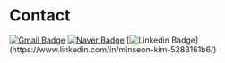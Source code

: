 # Contact

[![Gmail Badge](https://img.shields.io/badge/Gmail-d14836?style=flat-square&logo=Gmail&logoColor=white&link=mailto:sperospera1225@gmaiil.com)](mailto:sperospera1225@gmail.com)
[![Naver Badge](https://img.shields.io/badge/Naver-03C75A?style=flat-square&logo=Naver&logoColor=white&link=mailto:sperospera1225@naver.com)](mailto:sperospera1225@naver.com)
[![Linkedin Badge](https://img.shields.io/badge/-LinkedIn-blue?style=flat-square&logo=Linkedin&logoColor=white&link=https://[https://www.linkedin.com/in/%EB%AF%BC%EC%84%A0-%EC%86%A1-255795187/](https://www.linkedin.com/in/minseon-kim-5283161b6/))](https://www.linkedin.com/in/minseon-kim-5283161b6/)

<!--
# Skills

__Program Language__

![Python Badge](https://img.shields.io/badge/Python-3776AB?style=flat-square&logo=Python&logoColor=white)
![Java Badge](https://img.shields.io/badge/Java-007396?style=flat-square&logo=Java&logoColor=white)
![Kotlin Badge](https://img.shields.io/badge/Kotlin-7F52FF?style=flat-square&logo=Kotlin&logoColor=white)

__Web Development__

![Django Badge](https://img.shields.io/badge/Django-092E20?style=flat-square&logo=Django&logoColor=white)
<img src="https://img.shields.io/badge/AWS-232F3E?style=flat-square&logo=AmazonAWS&logoColor=white"/></a>
<img src="https://img.shields.io/badge/Docker-006eff?style=flat-square&logo=Docker&logoColor=white"/></a>
![Terraform](https://img.shields.io/badge/terraform-%235835CC.svg?style=flat-square&logo=terraform&logoColor=white)

__Database__

![Mysql Badge](https://img.shields.io/badge/MySQL-4479A1?style=flat-square&logo=MySQL&logoColor=white)
![Mongo Badge](https://img.shields.io/badge/MongoDB-47A248?style=flat-square&logo=MongoDB&logoColor=white)
![Firebase](https://img.shields.io/badge/Firebase-FFCA28?style=flat-square&logo=Firebase&logoColor=black)
![Redis](https://camo.githubusercontent.com/f93838dd6431bea23c55287cfbd0587dd6b196e55c0b02817000cb3eab315a17/68747470733a2f2f696d672e736869656c64732e696f2f62616467652f52656469732d2532334443333832442e7376673f267374796c653d666c61742d737175617265266c6f676f3d7265646973266c6f676f436f6c6f723d7768697465)
![Postgres](https://img.shields.io/badge/postgres-%23316192.svg?style=flat-square&logo=postgresql&logoColor=white)


__Distributed System__

![Apache Kafka](https://img.shields.io/badge/Apache%20Kafka-000?style=flat-square&logo=apachekafka)
![Apache Spark](https://img.shields.io/badge/Apache%20Spark-FDEE21?style=flat-square&logo=apachespark&logoColor=black)
![Apache Hadoop](https://img.shields.io/badge/Apache%20Hadoop-66CCFF?style=flat-square&logo=apachehadoop&logoColor=black)

**sperospera1225/sperospera1225** is a ✨ _special_ ✨ repository because its `README.md` (this file) appears on your GitHub profile.

Here are some ideas to get you started:

- 🔭 I’m currently working on ...
- 🌱 I’m currently learning ...
- 👯 I’m looking to collaborate on ...
- 🤔 I’m looking for help with ...
- 💬 Ask me about ...
- 📫 How to reach me: ...
- 😄 Pronouns: ...
- ⚡ Fun fact: ...
-->
